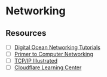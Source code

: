 # Networking #

## Resources ##

- [ ] [Digital Ocean Networking Tutorials](https://www.digitalocean.com/community/tutorials?q=Networking)
- [ ] [Primer to Computer Networking](https://medium.com/@hsienwei/a-primer-to-computer-networking-b3d4eb485896)
- [ ] [TCP/IP Illustrated](#)
- [ ] [Cloudflare Learning Center](https://www.cloudflare.com/learning/)